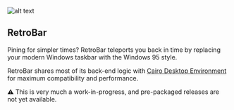 ﻿![alt text](https://raw.githubusercontent.com/dremin/retrobar/master/retrobar-preview.png "RetroBar")

RetroBar
---
Pining for simpler times? RetroBar teleports you back in time by replacing your modern Windows taskbar with the Windows 95 style.

RetroBar shares most of its back-end logic with [Cairo Desktop Environment](https://cairoshell.com) for maximum compatibility and performance.

⚠ This is very much a work-in-progress, and pre-packaged releases are not yet available.